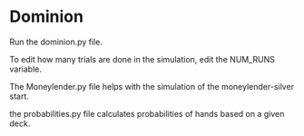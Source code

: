 # Dominion

Run the dominion.py file.

To edit how many trials are done in the simulation, edit the NUM_RUNS variable.

The Moneylender.py file helps with the simulation of the moneylender-silver start.

the probabilities.py file calculates probabilities of hands based on a given deck.

